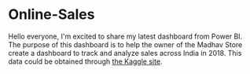  # Online-Sales
Hello everyone, I'm excited to share my latest dashboard from Power BI. The purpose of this dashboard is to help the owner of the Madhav Store create a dashboard to track and analyze sales across India in 2018. This data could be obtained through [the Kaggle site](https://www.kaggle.com/datasets/samruddhi4040/online-sales-data).
